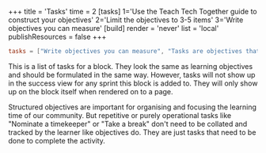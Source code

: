 +++
title = 'Tasks'
time = 2
[tasks]
    1='Use the Teach Tech Together guide to construct your objectives'
    2='Limit the objectives to 3-5 items'
    3='Write objectives you can measure'
[build]
  render = 'never'
  list = 'local'
  publishResources = false
+++

```toml
tasks = ["Write objectives you can measure", "Tasks are objectives that aren't passed to success view or overviews"]
```

This is a list of tasks for a block. They look the same as learning objectives and should be formulated in the same way. However, tasks will not show up in the success view for any sprint this block is added to. They will only show up on the block itself when rendered on to a page.

Structured objectives are important for organising and focusing the learning time of our community. But repetitive or purely operational tasks like "Nominate a timekeeper" or "Take a break" don't need to be collated and tracked by the learner like objectives do. They are just tasks that need to be done to complete the activity.
